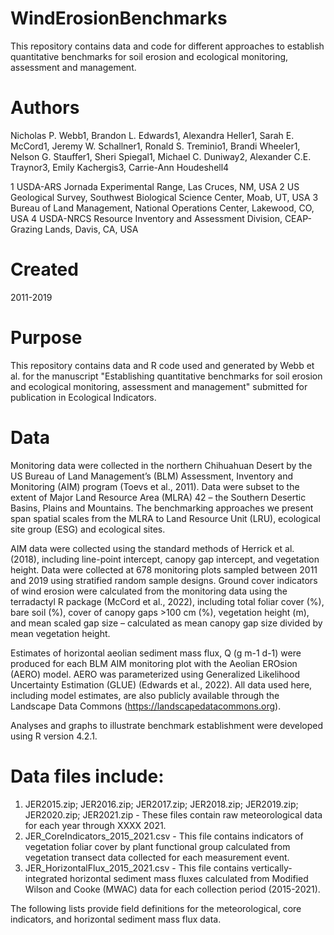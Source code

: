 # WindErosionBenchmarks
This repository contains data and code for different approaches to establish quantitative benchmarks for soil erosion and ecological monitoring, assessment and management.

# Authors

Nicholas P. Webb1, Brandon L. Edwards1, Alexandra Heller1, Sarah E. McCord1, Jeremy W. Schallner1, Ronald S. Treminio1, Brandi Wheeler1, Nelson G. Stauffer1, Sheri Spiegal1, Michael C. Duniway2, Alexander C.E. Traynor3, Emily Kachergis3, Carrie-Ann Houdeshell4

1 USDA-ARS Jornada Experimental Range, Las Cruces, NM, USA
2 US Geological Survey, Southwest Biological Science Center, Moab, UT, USA
3 Bureau of Land Management, National Operations Center, Lakewood, CO, USA
4 USDA-NRCS Resource Inventory and Assessment Division, CEAP-Grazing Lands, Davis, CA, USA

# Created

2011-2019

# Purpose

This repository contains data and R code used and generated by Webb et al. for the manuscript "Establishing quantitative benchmarks for soil erosion and ecological monitoring, assessment and management" submitted for publication in Ecological Indicators.

# Data

Monitoring data were collected in the northern Chihuahuan Desert by the US Bureau of Land Management’s (BLM) Assessment, Inventory and Monitoring (AIM) program (Toevs et al., 2011). Data were subset to the extent of Major Land Resource Area (MLRA) 42 – the Southern Desertic Basins, Plains and Mountains. The benchmarking approaches we present span spatial scales from the MLRA to Land Resource Unit (LRU), ecological site group (ESG) and ecological sites.

AIM data were collected using the standard methods of Herrick et al. (2018), including line-point intercept, canopy gap intercept, and vegetation height. Data were collected at 678 monitoring plots sampled between 2011 and 2019 using stratified random sample designs. Ground cover indicators of wind erosion were calculated from the monitoring data using the terradactyl R package (McCord et al., 2022), including total foliar cover (%), bare soil (%), cover of canopy gaps >100 cm (%), vegetation height (m), and mean scaled gap size – calculated as mean canopy gap size divided by mean vegetation height. 

Estimates of horizontal aeolian sediment mass flux, Q (g m-1 d-1) were produced for each BLM AIM monitoring plot with the Aeolian EROsion (AERO) model. AERO was parameterized using Generalized Likelihood Uncertainty Estimation (GLUE) (Edwards et al., 2022). All data used here, including model estimates, are also publicly available through the Landscape Data Commons (https://landscapedatacommons.org). 

Analyses and graphs to illustrate benchmark establishment were developed using R version 4.2.1.


# Data files include:

1.	JER2015.zip; JER2016.zip; JER2017.zip; JER2018.zip; JER2019.zip; JER2020.zip; JER2021.zip - These files contain raw meteorological data for each year through XXXX 2021.
2.	JER_CoreIndicators_2015_2021.csv - This file contains indicators of vegetation foliar cover by plant functional group calculated from vegetation transect data collected for each measurement event.
3.	JER_HorizontalFlux_2015_2021.csv - This file contains vertically-integrated horizontal sediment mass fluxes calculated from Modified Wilson and Cooke (MWAC) data for each collection period (2015-2021).

The following lists provide field definitions for the meteorological, core indicators, and horizontal sediment mass flux data.

